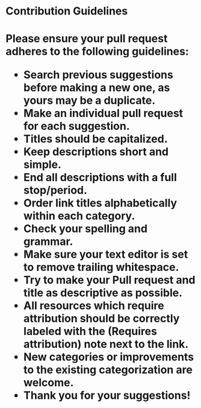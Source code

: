 <h1>Contribution Guidelines<h1>

Please ensure your pull request adheres to the following guidelines:

- Search previous suggestions before making a new one, as yours may be a duplicate.
- Make an individual pull request for each suggestion.
- Titles should be capitalized.
- Keep descriptions short and simple.
- End all descriptions with a full stop/period.
- Order link titles alphabetically within each category.
- Check your spelling and grammar.
- Make sure your text editor is set to remove trailing whitespace.
- Try to make your Pull request and title as descriptive as possible.
- All resources which require attribution should be correctly labeled with the (Requires attribution) note next to the link.
- New categories or improvements to the existing categorization are welcome.
- Thank you for your suggestions!
